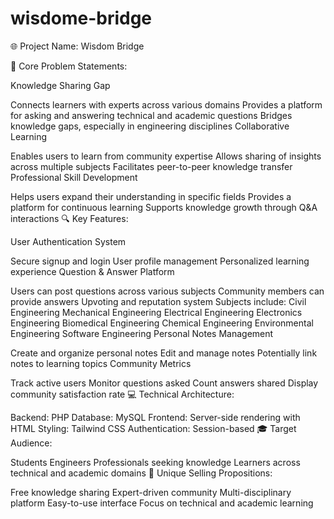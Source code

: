 # wisdome-bridge
🌐 Project Name: Wisdom Bridge

🎯 Core Problem Statements:

Knowledge Sharing Gap

Connects learners with experts across various domains
Provides a platform for asking and answering technical and academic questions
Bridges knowledge gaps, especially in engineering disciplines
Collaborative Learning

Enables users to learn from community expertise
Allows sharing of insights across multiple subjects
Facilitates peer-to-peer knowledge transfer
Professional Skill Development

Helps users expand their understanding in specific fields
Provides a platform for continuous learning
Supports knowledge growth through Q&A interactions
🔍 Key Features:

User Authentication System

Secure signup and login
User profile management
Personalized learning experience
Question & Answer Platform

Users can post questions across various subjects
Community members can provide answers
Upvoting and reputation system
Subjects include:
Civil Engineering
Mechanical Engineering
Electrical Engineering
Electronics Engineering
Biomedical Engineering
Chemical Engineering
Environmental Engineering
Software Engineering
Personal Notes Management

Create and organize personal notes
Edit and manage notes
Potentially link notes to learning topics
Community Metrics

Track active users
Monitor questions asked
Count answers shared
Display community satisfaction rate
💻 Technical Architecture:

Backend: PHP
Database: MySQL
Frontend: Server-side rendering with HTML
Styling: Tailwind CSS
Authentication: Session-based
🎓 Target Audience:

Students
Engineers
Professionals seeking knowledge
Learners across technical and academic domains
🚀 Unique Selling Propositions:

Free knowledge sharing
Expert-driven community
Multi-disciplinary platform
Easy-to-use interface
Focus on technical and academic learning
